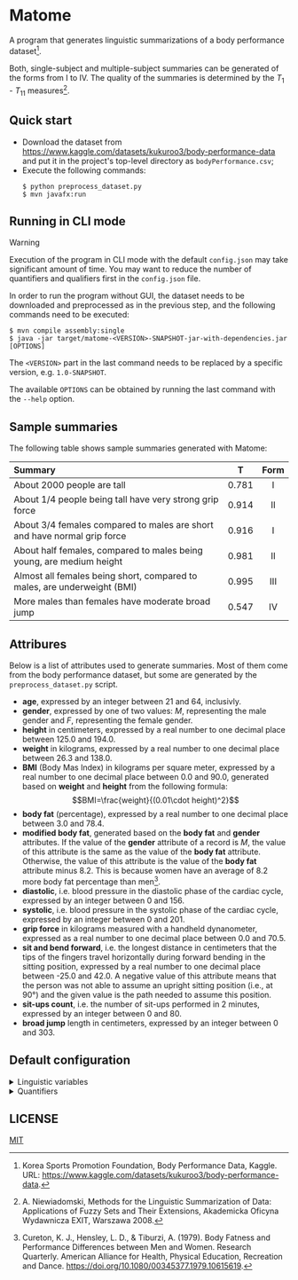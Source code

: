 # Matome

A program that generates linguistic summarizations of a body performance
dataset[^1].

Both, single-subject and multiple-subject summaries can be generated of the
forms from I to IV. The quality of the summaries is determined by the
$T_1$ - $T_{11}$ measures[^2].

## Quick start

* Download the dataset from
<https://www.kaggle.com/datasets/kukuroo3/body-performance-data>
and put it in the project's top-level directory as `bodyPerformance.csv`;
* Execute the following commands:
    ```console
    $ python preprocess_dataset.py
    $ mvn javafx:run
    ```

## Running in CLI mode

> [!WARNING]
> Execution of the program in CLI mode with the default `config.json` may
> take significant amount of time. You may want to reduce the number of
> quantifiers and qualifiers first in the `config.json` file.

In order to run the program without GUI, the dataset needs to be downloaded
and preprocessed as in the previous step, and the following commands need to
be executed:

```console
$ mvn compile assembly:single
$ java -jar target/matome-<VERSION>-SNAPSHOT-jar-with-dependencies.jar [OPTIONS]
```

The `<VERSION>` part in the last command needs to be replaced by a specific
version, e.g. `1.0-SNAPSHOT`.

The available `OPTIONS` can be obtained by running the last command with the
`--help` option.

## Sample summaries

The following table shows sample summaries generated with Matome:

| **Summary** | **T** | **Form** |
| :--- | :---: | :---: |
| About 2000 people are tall | 0.781 | I |
| About 1/4 people being tall have very strong grip force | 0.914 | II |
| About 3/4 females compared to males are short and have normal grip force | 0.916 | I |
| About half females, compared to males being young, are medium height | 0.981 | II |
| Almost all females being short, compared to males, are underweight (BMI) | 0.995 | III |
| More males than females have moderate broad jump | 0.547 | IV |

## Attribures

Below is a list of attributes used to generate summaries. Most of them come
from the body performance dataset, but some are generated by the
`preprocess_dataset.py` script.

* **age**, expressed by an integer between 21 and 64, inclusivly.
* **gender**, expressed by one of two values: *M*, representing the male gender and *F*, representing the female gender.
* **height** in centimeters, expressed by a real number to one decimal place between 125.0 and 194.0.
* **weight** in kilograms, expressed by a real number to one decimal place between 26.3 and 138.0.
* **BMI** (Body Mas Index) in kilograms per square meter, expressed by a real number to one decimal place between 0.0 and 90.0, generated based on **weight** and **height** from the following formula:<br />$$BMI=\frac{weight}{(0.01\cdot height)^2}$$
* **body fat** (percentage), expressed by a real number to one decimal place between 3.0 and 78.4.
* **modified body fat**, generated based on the **body fat** and **gender** attributes. If the value of the **gender** attribute of a record is *M*, the value of this attribute is the same as the value of the **body fat** attribute. Otherwise, the value of this attribute is the value of the **body fat** attribute minus 8.2. This is because women have an average of 8.2 more body fat percentage than men[^3].
* **diastolic**, i.e. blood pressure in the diastolic phase of the cardiac cycle, expressed by an integer between 0 and 156.
* **systolic**, i.e. blood pressure in the systolic phase of the cardiac cycle, expressed by an integer between 0 and 201.
* **grip force** in kilograms measured with a handheld dynanometer, expressed as a real number to one decimal place between 0.0 and 70.5.
* **sit and bend forward**, i.e. the longest distance in centimeters that the tips of the fingers travel horizontally during forward bending in the sitting position, expressed by a real number to one decimal place between -25.0 and 42.0. A negative value of this attribute means that the person was not able to assume an upright sitting position (i.e., at 90°) and the given value is the path needed to assume this position.
* **sit-ups count**, i.e. the number of sit-ups performed in 2 minutes, expressed by an integer between 0 and 80.
* **broad jump** length in centimeters, expressed by an integer between 0 and 303.

## Default configuration

<details>
<summary>Linguistic variables</summary>

* **age**<br />
  Domain: [20, 70]<br />
  $`
  \begin{align}
    \mathrm{age}_{\mathrm{YOUNG}}(x) &= \begin{cases}
      1 & \text{ for } x < 30 \\
      \frac{50-x}{20} & \text{ for } x \in [30, 50)
    \end{cases} \\
    \mathrm{age}_{\mathrm{AVERAGE}}(x) &= \exp\left(-\frac{1}{2}\left(\frac{x-36.8}{2}\right)^2\right) \\
    \mathrm{age}_{\mathrm{MIDDLE-AGED}}(x) &= \begin{cases}
      \frac{x-35}{10} & \text{ for } x \in [35, 45) \\
      1 & \text{ for } x \in [45, 55) \\
      \frac{65-x}{10} & \text{ for } x \in [55, 65) \\
    \end{cases} \\
    \mathrm{age}_{\mathrm{OLD}}(x) &= \begin{cases}
      \frac{x-50}{20} & \text{ for } x \in [50, 70) \\
      1 & \text{ for } x \ge 70 \\
    \end{cases}
  \end{align}
  `$
  ![age](https://github.com/user-attachments/assets/2faf04f3-79e3-48d9-9bb9-299931783c69)
* **BMI**<br />
  Domain: [0, 90]<br />
  $`
  \begin{align}
    \mathrm{BMI}_{\mathrm{UNDERWEIGHT}}(x) &= \begin{cases}
      1 & \text{ for } x < 16 \\
      \frac{21-x}{5} & \text{ for } x \in [16, 21) \\
    \end{cases} \\
    \mathrm{BMI}_{\mathrm{NORMAL-WEIGHT}}(x) &= \begin{cases}
      \frac{x-16.5}{4} & \text{ for } x \in [16.5, 20.5) \\
      1 & \text{ for } x \in [20.5, 23) \\
      \frac{27-x}{4} & \text{ for } x \in [23, 27) \\
    \end{cases} \\
    \mathrm{BMI}_{\mathrm{OVERWEIGHT}}(x) &= \begin{cases}
      \frac{x-23}{4} & \text{ for } x \in [23, 27) \\
      1 & \text{ for } x \in [27, 28) \\
      \frac{32-x}{4} & \text{ for } x \in [28, 32) \\
    \end{cases} \\
    \mathrm{BMI}_{\mathrm{OBESE}}(x) &= \begin{cases}
      \frac{x-28}{4} & \text{ for } x \in [28, 32) \\
      1 & \text{ for } x \ge 32 \\
    \end{cases}
  \end{align}
  `$
  ![BMI](https://github.com/user-attachments/assets/0f75306a-d89a-4410-b297-4ce991c7b359)
* **modified body fat**<br />
  Domain: [0, 80]<br />
  $`
  \begin{align}
    \textrm{modified-body-fat}_{\mathrm{LOW}}(x) &= \begin{cases}
      1 & \text{ for } x < 4 \\
      \frac{20-x}{16} & \text{ for } x \in [4, 20) \\
    \end{cases} \\
    \textrm{modified-body-fat}_{\mathrm{IDEAL}}(x) &= \begin{cases}
      \frac{x+2}{16} & \text{ for } x \in [-2, 14) \\
      1 & \text{ for } x \in [14, 16) \\
      \frac{26-x}{10} & \text{ for } x \in [16, 26) \\
    \end{cases} \\
    \textrm{modified-body-fat}_{\mathrm{AVERAGE}}(x) &= \begin{cases}
      \frac{x-12}{8} & \text{ for } x \in [12, 20) \\
      1 & \text{ for } x \in [20, 22) \\
      \frac{34-x}{12} & \text{ for } x \in [22, 34) \\
    \end{cases} \\
    \textrm{modified-body-fat}_{\mathrm{HIGH}}(x) &= \begin{cases}
      \frac{x-16}{8} & \text{ for } x \in [16, 24) \\
      1 & \text{ for } x \ge 24 \\
    \end{cases}
  \end{align}
  `$
  ![modified body fat](https://github.com/user-attachments/assets/ea398af0-5ec3-43a8-a898-d70ef38b553f)
* **broad jump**<br />
  Domain: [0, 310]<br />
  $`
  \begin{align}
    \textrm{broad-jump}_{\textrm{SHORT}}(x) &= \begin{cases}
      1 & \text{ for } x < 125 \\
      \frac{175-x}{50} & \text{ for } x \in [125, 175) \\
    \end{cases} \\
    \textrm{borad-jump}_{\textrm{MODERATE}}(x) &= \begin{cases}
      \frac{x-125}{50} & \text{ for } x \in [125, 175) \\
      1 & \text{ for } x \in [175, 225) \\
      \frac{275-x}{50} & \text{ for } x \in [225, 275) \\
    \end{cases} \\
    \textrm{broad-jump}_{\textrm{LONG}}(x) &= \begin{cases}
      \frac{x-225}{85} & \text{ for } x \in [225, 310) \\
      1 & \text{ for } x \ge 310 \\
    \end{cases}
  \end{align}
  `$
  ![broad jump](https://github.com/user-attachments/assets/658573e9-f9ea-407b-ae77-33f7c8b336ed)
* **diastolic**<br />
  Domain: [0, 160]<br />
  $`
  \begin{align}
    \mathrm{diastolic}_{\mathrm{HYPOTENSION}}(x) &= \begin{cases}
      1 & \text{ for } x < 50 \\
      \frac{70-x}{20} & \text{ for } x \in [50, 70) \\
    \end{cases} \\
    \mathrm{diastolic}_{\mathrm{NORMAL}}(x) &= \begin{cases}
      \frac{x-50}{20} & \text{ for } x \in [50, 70) \\
      1 & \text{ for } x \in [70, 80) \\
      \frac{100-x}{20} & \text{ for } x \in [80, 100) \\
    \end{cases} \\
    \mathrm{diastolic}_{\mathrm{HYPERTENSION}}(x) &= \begin{cases}
      \frac{x-80}{20} & \text{ for } x \in [80, 100) \\
      1 & \text{ for } x \ge 100 \\
    \end{cases}
  \end{align}
  `$
  ![diastolic](https://github.com/user-attachments/assets/4e58e77f-c542-4074-90c1-d7d3e4c6e923)
* **systolic**<br />
  Domain: [0, 210]<br />
  $`
  \begin{align}
    \mathrm{systolic}_{\mathrm{HYPOTENSION}}(x) &= \begin{cases}
      1 & \text{ for } x < 70 \\
      \frac{110-x}{40} & \text{ for } x \in [70, 110) \\
    \end{cases} \\
    \mathrm{systolic}_{\mathrm{NORMAL}}(x) &= \begin{cases}
      \frac{x-70}{40} & \text{ for } x \in [70, 110) \\
      1 & \text{ for } x \in [110, 120) \\
      \frac{160-x}{40} & \text{ for } x \in [120, 160) \\
    \end{cases} \\
    \mathrm{systolic}_{\mathrm{HYPERTENSION}}(x) &= \begin{cases}
      \frac{x-120}{40} & \text{ for } x \in [120, 160) \\
      1 & \text{ for } x \ge 160 \\
    \end{cases}
  \end{align}
  `$
  ![systolic](https://github.com/user-attachments/assets/5d911ca9-e9c4-4400-8ab5-a6febe9ac3bb)
* **grip force**<br />
  Domain: [0, 80]<br />
  $`
  \begin{align}
    \textrm{grip-force}_{\textrm{VERY-WEAK}}(x) &= \begin{cases}
      1 & \text{ for } x < 0 \\
      \frac{16-x}{16} & \text{ for } x \in [0, 16) \\
    \end{cases} \\
    \textrm{grip-force}_{\textrm{WEAK}}(x) &= \begin{cases}
      \frac{x-16}{4} & \text{ for } x \in [16, 20) \\
      1 & \text{ for } x \in [20, 30) \\
      \frac{34-x}{4} & \text{ for } x \in [30, 34) \\
    \end{cases} \\
    \textrm{grip-force}_{\textrm{NORMAL}}(x) &= \begin{cases}
      \frac{x-30}{4} & \text{ for } x \in [30, 34) \\
      \frac{38-x}{4} & \text{ for } x \in [34, 38) \\
    \end{cases} \\
    \textrm{grip-force}_{\textrm{STRONG}}(x) &= \begin{cases}
      \frac{x-34}{4} & \text{ for } x \in [34, 38) \\
      1 & \text{ for } x \in [38, 50) \\
      \frac{54-x}{4} & \text{ for } x \in [50, 54) \\
    \end{cases} \\
    \textrm{grip-force}_{\textrm{VERY-STRONG}}(x) &= \begin{cases}
      \frac{x-50}{4} & \text{ for } x \in [50, 54) \\
      1 & \text{ for } x \ge 54 \\
    \end{cases}
  \end{align}
  `$
  ![grip force](https://github.com/user-attachments/assets/c563515c-3aef-4c88-a5b0-09c29ba4b16f)
* **height**<br />
  Domain: [120, 200]<br />
  $`
  \begin{align}
    \mathrm{height}_{\mathrm{SHORT}}(x) &= \begin{cases}
      1 & \text{ for } x < 150 \\
      \frac{170-x}{20} & \text{ for } x \in [150, 170) \\
    \end{cases} \\
    \mathrm{height}_{\mathrm{MEDIUM-HEIGHT}}(x) &= \begin{cases}
      \frac{x-150}{20} & \text{ for } x \in [150, 170) \\
      \frac{190-x}{20} & \text{ for } x \in [170, 190) \\
    \end{cases} \\
    \mathrm{height}_{\mathrm{TALL}}(x) &= \begin{cases}
      \frac{x-170}{190-170} & \text{ for } x \in [170, 190) \\
      1 & \text{ for } x \ge 190 \\
    \end{cases}
  \end{align}
  `$
  ![height](https://github.com/user-attachments/assets/938978e8-c70a-44ab-97d6-c44afdba03dd)
* **sit and bend forward**<br />
  Domain: [-25, 220]<br />
  $`
  \begin{align}
    \textrm{sit-and-bend-forward}_{\textrm{MINIMAL}}(x) &= \begin{cases}
      1 & \text{ for } x < 5 \\
      \frac{15-x}{10} & \text{ for } x \in [5, 15) \\
    \end{cases} \\
    \textrm{sit-and-bend-forward}_{\textrm{MODERATE}}(x) &= \begin{cases}
      \frac{x-5}{10} & \text{ for } x \in [5, 15) \\
      \frac{25-x}{10} & \text{ for } x \in [15, 25) \\
    \end{cases} \\
    \textrm{sit-and-bend-forward}_{\textrm{ADVANCED}}(x) &= \begin{cases}
      \frac{x-15}{10} & \text{ for } x \in [15, 25) \\
      1 & \text{ for } x \in [25, 30) \\
      \frac{40-x}{10} & \text{ for } x \in [30, 40) \\
    \end{cases} \\
    \textrm{sit-and-bend-forward}_{\textrm{SUPERHUMAN}}(x) &= \begin{cases}
      \frac{x-30}{50} & \text{ for } x \in [30, 80) \\
      1 & \text{ for } x \ge 80 \\
    \end{cases}
  \end{align}
  `$
  ![sit and bend forward](https://github.com/user-attachments/assets/88696a89-c33b-47d5-b06c-0162d3287b3f)
* **sit-ups count**<br />
  Domain: [0, 80]<br />
  $`
  \begin{align}
    \textrm{sit-ups-count}_{\textrm{BEGINNER}}(x) &= \begin{cases}
      1 & \text{ for } x < 10 \\
      \frac{30-x}{10} & \text{ for } x \in [10, 30) \\
    \end{cases} \\
    \textrm{sit-ups-count}_{\textrm{INTERMEDIATE}}(x) &= \begin{cases}
      \frac{x-10}{20} & \text{ for } x \in [10, 30) \\
      \frac{50-x}{20} & \text{ for } x \in [30, 50) \\
    \end{cases} \\
    \textrm{sit-ups-count}_{\textrm{ADVANCED}}(x) &= \begin{cases}
      \frac{x-30}{50} & \text{ for } x \in [30, 80) \\
      1 & \text{ for } x \ge 80 \\
    \end{cases}
  \end{align}
  `$
  ![sit ups count](https://github.com/user-attachments/assets/de2cb647-ab36-4743-bfcc-33136f108831)

</details>

<details>
<summary>Quantifiers</summary>

* **Relative quantifiers**<br />
  $`
  \begin{align}
    \mu_{\textrm{ALMOST-NONE}}(x) &= \exp\left(-\frac{1}{2}\left(\frac{x-0}{0.1}\right)^2\right) \\
    \mu_{\textrm{ABOUT 1/4}}(x) &= \exp\left(-\frac{1}{2}\left(\frac{x-0.25}{0.1}\right)^2\right) \\
    \mu_{\textrm{ABOUT-HALF}}(x) &= \exp\left(-\frac{1}{2}\left(\frac{x-0.5}{0.1}\right)^2\right) \\
    \mu_{\textrm{ABOUT 3/4}}(x) &= \exp\left(-\frac{1}{2}\left(\frac{x-0.75}{0.1}\right)^2\right) \\
    \mu_{\textrm{ALMOST-ALL}}(x) &= \exp\left(-\frac{1}{2}\left(\frac{x-1}{0.1}\right)^2\right)
  \end{align}
  `$
  ![relative quantifiers](https://github.com/user-attachments/assets/2b7bfe9b-57c1-4112-a3a5-ee71ffbb2b44)
* **Absolute quantifiers**<br />
  $`
  \begin{align}
    \mu_{\textrm{LESS-THAN-1000}}(x) &= \begin{cases}
      1 & \text{ for } x < 500 \\
      \frac{1000-x}{500} & \text{ for } x \in [500, 1000) \\
    \end{cases} \\
    \mu_{\textrm{ABOUT-2000}}(x) &= \exp\left(-\frac{1}{2}\left(\frac{x-2000}{2000}\right)^2\right) \\
    \mu_{\textrm{BETWEEN-4000-AND-6000}}(x) &= \begin{cases}
      \frac{x-4000}{500} & \text{ for } x \in [4000, 4500) \\
      1 & \text{ for } x \in [4500, 5500) \\
      \frac{6000-x}{500} & \text{ for } x \in [5500, 6000) \\
    \end{cases} \\
    \mu_{\textrm{ABOUT-8000}}(x) &= \exp\left(-\frac{1}{2}\left(\frac{x-8000}{2000}\right)^2\right) \\
    \mu_{\textrm{MORE-THAN-10000}}(x) &= \begin{cases}
      \frac{x-10000}{500} & \text{ for } x \in [10000, 10500) \\
      1 & \text{ for } x \ge 10500 \\
    \end{cases}
  \end{align}
  `$
  ![absolute quantifiers](https://github.com/user-attachments/assets/5e0664bb-cdd1-4bed-b637-a9a4df7fe5f3)

</details>

## LICENSE

[MIT](https://github.com/murban11/matome/blob/main/LICENSE)

[^1]: Korea Sports Promotion Foundation, Body Performance Data, Kaggle. URL: <https://www.kaggle.com/datasets/kukuroo3/body-performance-data>.
[^2]: A. Niewiadomski, Methods for the Linguistic Summarization of Data: Applications of Fuzzy Sets and Their Extensions, Akademicka Oficyna Wydawnicza EXIT, Warszawa 2008.
[^3]: Cureton, K. J., Hensley, L. D., & Tiburzi, A. (1979). Body Fatness and Performance Differences between Men and Women. Research Quarterly. American Alliance for Health, Physical Education, Recreation and Dance. <https://doi.org/10.1080/00345377.1979.10615619>.
